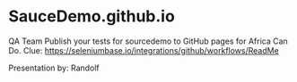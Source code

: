 # SauceDemo.github.io

QA Team
Publish your tests for sourcedemo to GitHub pages for Africa Can Do.
Clue: https://seleniumbase.io/integrations/github/workflows/ReadMe

Presentation by: Randolf
